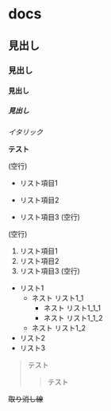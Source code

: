 # docs
## 見出し
### 見出し
#### 見出し
##### 見出し

*イタリック*

**テスト**

(空行)
* リスト項目1
+ リスト項目2
- リスト項目3
(空行)

(空行)
1. リスト項目1
2. リスト項目2
3. リスト項目3
(空行)


- リスト1
  - ネスト リスト1_1
     - ネスト リスト1_1_1
     - ネスト リスト1_1_2
  - ネスト リスト1_2
- リスト2
- リスト3

> テスト
>> テスト



~~取り消し線~~
